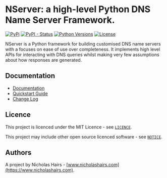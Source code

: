 # NServer: a high-level Python DNS Name Server Framework.

[![PyPi](https://img.shields.io/pypi/v/nserver.svg)](https://pypi.python.org/pypi/nserver/)
[![PyPI - Status](https://img.shields.io/pypi/status/nserver)](https://pypi.python.org/pypi/nserver/)
[![Python Versions](https://img.shields.io/pypi/pyversions/nserver.svg)](https://github.com/nhairs/nserver)
[![License](https://img.shields.io/github/license/nhairs/nserver.svg)](https://github.com/nhairs/nserver)

NServer is a Python framework for building customised DNS name servers with a focuses on ease of use over completeness. It implements high level APIs for interacting with DNS queries whilst making very few assumptions about how responses are generated.

## Documentation

- [Documentation](https://nhairs.github.io/nserver/latest/)
- [Quickstart Guide](https://nhairs.github.io/nserver/latest/quickstart/)
- [Change Log](https://nhairs.github.io/nserver/latest/changelog/)


## Licence
This project is licenced under the MIT Licence - see [`LICENCE`](https://github.com/nhairs/nserver/blob/main/LICENCE).

This project may include other open source licenced software - see [`NOTICE`](https://github.com/nhairs/nserver/blob/main/NOTICE).

## Authors
A project by Nicholas Hairs - [www.nicholashairs.com](https://www.nicholashairs.com).
